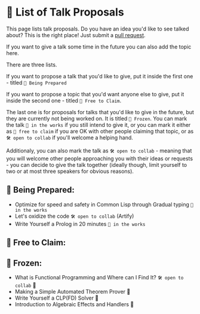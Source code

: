 # 📌 List of Talk Proposals

This page lists talk proposals. Do you have an idea you'd like to see talked about? This is the right place!
Just submit a [pull request](https://github.com/lang-talk/meetups/pulls).

If you want to give a talk some time in the future you can also add the topic here.

There are three lists.

If you want to propose a talk that you'd like to give, put it inside the first one - titled `👷 Being Prepared`

If you want to propose a topic that you'd want anyone else to give, put it inside the second one - titled `🫳 Free to Claim`.

The last one is for proposals for talks that you'd like to give in the future, but they are currently not being worked on.
It is titled `🧊 Frozen`. You can mark the talk `🔧 in the works` if you still intend to give it, or you can mark it either
as `🫳 free to claim` if you are OK with other people claiming that topic, or as `🛠 open to collab` if you'll welcome a helping hand.


Additionaly, you can also mark the talk as `🛠 open to collab` - meaning that you will welcome other people approaching you with their ideas or requests - you can decide to give the talk together (ideally though, limit yourself to two or at most three speakers for obvious reasons).


## 👷 Being Prepared:

- Optimize for speed and safety in Common Lisp through Gradual typing `🔧 in the works`
- Let's oxidize the code `🛠 open to collab` (Artify)
- Write Yourself a Prolog in 20 minutes `🔧 in the works`

## 🫳 Free to Claim:


## 🧊 Frozen:
- What is Functional Programming and Where can I Find It? `🛠 open to collab` 🧊
- Making a Simple Automated Theorem Prover  🧊
- Write Yourself a CLP(FD) Solver 🧊
- Introduction to Algebraic Effects and Handlers 🧊
